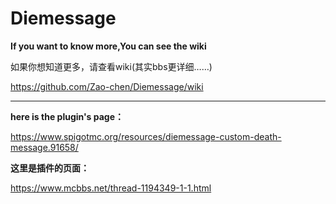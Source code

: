# Diemessage

**If you want to know more,You can see the wiki**

如果你想知道更多，请查看wiki(其实bbs更详细……)

https://github.com/Zao-chen/Diemessage/wiki

***

**here is the plugin's page：**

https://www.spigotmc.org/resources/diemessage-custom-death-message.91658/

**这里是插件的页面：**

https://www.mcbbs.net/thread-1194349-1-1.html
